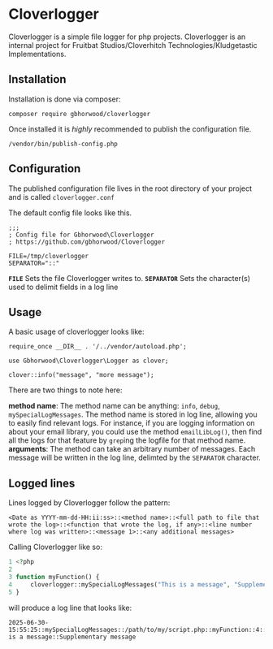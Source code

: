 # Cloverlogger
Cloverlogger is a simple file logger for php projects. Cloverlogger is an internal project for Fruitbat Studios/Cloverhitch Technologies/Kludgetastic Implementations.


## Installation
Installation is done via composer:

```
composer require gbhorwood/cloverlogger
```

Once installed it is _highly_ recommended to publish the configuration file.

```
/vendor/bin/publish-config.php
```

## Configuration
The published configuration file lives in the root directory of your project and is called `cloverlogger.conf`

The default config file looks like this.

```
;;;
; Config file for Gbhorwood\Cloverlogger
; https://github.com/gbhorwood/Cloverlogger

FILE=/tmp/cloverlogger
SEPARATOR="::"
```

**`FILE`** Sets the file Cloverlogger writes to.
**`SEPARATOR`** Sets the character(s) used to delimit fields in a log line 

## Usage
A basic usage of cloverlogger looks like:

```
require_once __DIR__ . '/../vendor/autoload.php';

use Gbhorwood\Cloverlogger\Logger as clover;

clover::info("message", "more message");
```

There are two things to note here:

**method name**: The method name can be anything: `info`, `debug`, `mySpecialLogMessages`. The method name is stored in log line, allowing you to easily find relevant logs. For instance, if you are logging information on about your email library, you could use the method `emailLibLog()`, then find all the logs for that feature by `grep`ing the logfile for that method name.
**arguments**: The method can take an arbitrary number of messages. Each message will be written in the log line, delimted by the `SEPARATOR` character.


## Logged lines
Lines logged by Cloverlogger follow the pattern:

```
<Date as YYYY-mm-dd-HH:ii:ss>::<method name>::<full path to file that wrote the log>::<function that wrote the log, if any>::<line number where log was written>::<message 1>::<any additional messages>
```

Calling Cloverlogger like so:

```php
1 <?php
2
3 function myFunction() {
4     cloverlogger::mySpecialLogMessages("This is a message", "Supplementary message");
5 }
```

will produce a log line that looks like:

```
2025-06-30-15:55:25::mySpecialLogMessages::/path/to/my/script.php::myFunction::4::This is a message::Supplementary message
```


